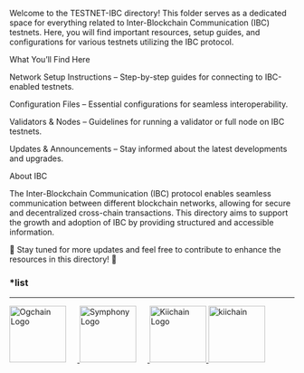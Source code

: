 Welcome to the TESTNET-IBC directory! This folder serves as a dedicated space for everything related to Inter-Blockchain Communication (IBC) testnets. Here, you will find important resources, setup guides, and configurations for various testnets utilizing the IBC protocol.

What You’ll Find Here

Network Setup Instructions – Step-by-step guides for connecting to IBC-enabled testnets.

Configuration Files – Essential configurations for seamless interoperability.

Validators & Nodes – Guidelines for running a validator or full node on IBC testnets.

Updates & Announcements – Stay informed about the latest developments and upgrades.


About IBC

The Inter-Blockchain Communication (IBC) protocol enables seamless communication between different blockchain networks, allowing for secure and decentralized cross-chain transactions. This directory aims to support the growth and adoption of IBC by providing structured and accessible information.

📌 Stay tuned for more updates and feel free to contribute to enhance the resources in this directory! 🚀


### ***list**

---

<a href="https://github.com/OneNov0209/testnet-ibc/tree/main/Ogchain">
    <img src="https://i.postimg.cc/mZ3hXY9G/0-g-labs1711467106027.png" alt="Ogchain Logo" width="100" style="margin-right: 20px;">
</a>

<a href="https://github.com/OneNov0209/testnet-ibc/tree/main/Symphony">
    <img src="https://i.postimg.cc/rmTm9sQJ/Picsart-25-03-21-11-27-50-014.png" alt="Symphony Logo" width="100" style="margin-right: 20px;">
</a>

<a href="https://github.com/OneNov0209/testnet-ibc/tree/main/Kiichain">
    <img src="https://i.postimg.cc/t4MnFFZG/Picsart-25-03-21-11-35-55-562.png" alt="Kiichain Logo" width="100">
</a>
<a href="https://ibb.co.com/jZyZYdSZ"><img src="https://i.ibb.co.com/Z1B1r301/Picsart-25-03-21-11-35-55-562.png" alt="kiichain" width="100"></a>

